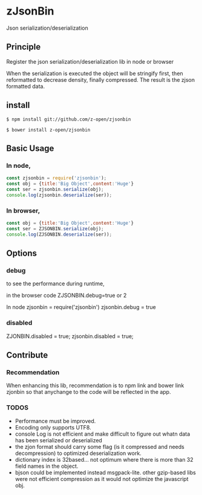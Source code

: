# zJsonBin

Json serialization/deserialization


## Principle
  Register the json serialization/deserialization lib
  in node or browser
  
  When the serialization is executed the object will be stringify first, then reformatted to decrease density, finally compressed.
  The result is the zjson formatted data.
  
 ## install
 ```shell
$ npm install git://github.com/z-open/zjsonbin
```

```shell
$ bower install z-open/zjsonbin
```


 ## Basic Usage
  ### In node,
  ```javascript
  const zjsonbin = require('zjsonbin');
  const obj = {title:'Big Object',content:'Huge'}
  const ser = zjsonbin.serialize(obj);
  console.log(zjsonbin.deserialize(ser));
  ```
  ### In browser,
  ```javascript
  const obj = {title:'Big Object',content:'Huge'}
  const ser = ZJSONBIN.serialize(obj);
  console.log(ZJSONBIN.deserialize(ser));
  ```
  
 ## Options
 ### debug
   to see the performance during runtime,
   
  in the browser code
  ZJSONBIN.debug=true or 2
  
  In node
  zjsonbin = require('zjsonbin')
  zjsonbin.debug = true 
  
  ### disabled
  
  ZJONBIN.disabled = true;
  zjsonbin.disabled = true;
  

 ## Contribute
 ### Recommendation
 When enhancing this lib, recommendation
  is to npm link and bower link zjonbin
  so that anychange to the code will be reflected in the app.
  
 ### TODOS 
  - Performance must be improved.
  - Encoding only supports UTF8.
  - console Log is not efficient and make difficult to figure out whatn data has been serialized or deserialized
  - the zjon format should carry some flag (is it compressed and needs decompression) to optimized deserialization work.
  - dictionary index is 32based... not optimum where there is more than 32 field names in the object.
  - bjson could be implemented instead msgpack-lite. other gzip-based libs were not efficient compression as it would not optimize the javascript obj.
  


 
